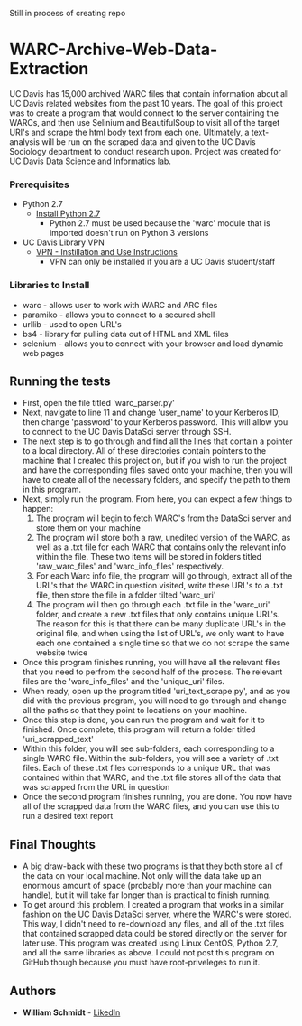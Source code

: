Still in process of creating repo
# WARC-Archive-Web-Data-Extraction

UC Davis has 15,000 archived WARC files that contain information about all UC Davis related websites from the past 10 years. The goal of this project was to create a program that would connect to the server containing the WARCs, and then use Selinium and BeautifulSoup to visit all of the target URI's and scrape the html body text from each one. Ultimately, a text-analysis will be run on the scraped data and given to the UC Davis Sociology department to conduct research upon. Project was created for UC Davis Data Science and Informatics lab.

### Prerequisites
* Python 2.7
  - [Install Python 2.7](https://www.python.org/downloads/release/python-2717/)
    - Python 2.7 must be used because the 'warc' module that is imported doesn't run on Python 3 versions
* UC Davis Library VPN
  - [VPN - Instillation and Use Instructions](https://www.library.ucdavis.edu/service/connect-from-off-campus/)
    - VPN can only be installed if you are a UC Davis student/staff
### Libraries to Install
* warc - allows user to work with WARC and ARC files
* paramiko - allows you to connect to a secured shell
* urllib - used to open URL's
* bs4 - library for pulling data out of HTML and XML files
* selenium - allows you to connect with your browser and load dynamic web pages

## Running the tests
* First, open the file titled 'warc_parser.py'
* Next, navigate to line 11 and change 'user_name' to your Kerberos ID, then change 'password' to your Kerberos password. This will allow you to connect to the UC Davis DataSci server through SSH.
* The next step is to go through and find all the lines that contain a pointer to a local directory. All of these directories contain pointers to the machine that I created this project on, but if you wish to run the project and have the corresponding files saved onto your machine, then you will have to create all of the necessary folders, and specify the path to them in this program.
* Next, simply run the program. From here, you can expect a few things to happen:
  1) The program will begin to fetch WARC's from the DataSci server and store them on your machine
  2) The program will store both a raw, unedited version of the WARC, as well as a .txt file for each WARC that contains only the relevant info within the file. These two items will be stored in folders titled 'raw_warc_files' and 'warc_info_files' respectively.
  3) For each Warc info file, the program will go through, extract all of the URL's that the WARC in question visited, write these URL's to a .txt file, then store the file in a folder tilted 'warc_uri'
  4) The program will then go through each .txt file in the 'warc_uri' folder, and create a new .txt files that only contains unique URL's. The reason for this is that there can be many duplicate URL's in the original file, and when using the list of URL's, we only want to have each one contained a single time so that we do not scrape the same website twice
* Once this program finishes running, you will have all the relevant files that you need to perfrom the second half of the process. The relevant files are the 'warc_info_files' and the 'unique_uri' files.
* When ready, open up the program titled 'uri_text_scrape.py', and as you did with the previous program, you will need to go through and change all the paths so that they point to locations on your machine.
* Once this step is done, you can run the program and wait for it to finished. Once complete, this program will return a folder titled 'uri_scrapped_text'
* Within this folder, you will see sub-folders, each corresponding to a single WARC file. Within the sub-folders, you will see a variety of .txt files. Each of these .txt files corresponds to a unique URL that was contained within that WARC, and the .txt file stores all of the data that was scrapped from the URL in question
* Once the second program finishes running, you are done. You now have all of the scrapped data from the WARC files, and you can use this to run a desired text report

## Final Thoughts
* A big draw-back with these two programs is that they both store all of the data on your local machine. Not only will the data take up an enormous amount of space (probably more than your machine can handle), but it will take far longer than is practical to finish running.
* To get around this problem, I created a program that works in a similar fashion on the UC Davis DataSci server, where the WARC's were stored. This way, I didn't need to re-download any files, and all of the .txt files that contained scrapped data could be stored directly on the server for later use. This program was created using Linux CentOS, Python 2.7, and all the same libraries as above. I could not post this program on GitHub though because you must have root-priveleges to run it.

## Authors
* **William Schmidt** - [LikedIn](https://www.linkedin.com/in/william-schmidt-152431168/)
